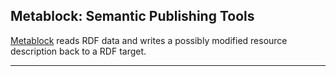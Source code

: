 
## Metablock: Semantic Publishing Tools 

  [Metablock](http://cloud8.github.io/Metablock) reads RDF data and 
  writes a possibly modified resource description back to a RDF target.

____________________________________________________________________________
